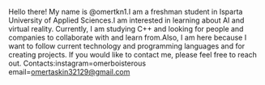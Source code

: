 Hello there! My name is @omertkn1.I am a freshman student in Isparta University of Applied Sciences.I am interested in learning about AI and virtual reality. Currently, I am studying C++ and looking for people and companies to collaborate with and learn from.Also, I am here because I want to follow current technology and programming languages and for creating projects. If you would like to contact me, please feel free to reach out.
Contacts:instagram=omerboisterous
email=omertaskin32129@gmail.com
